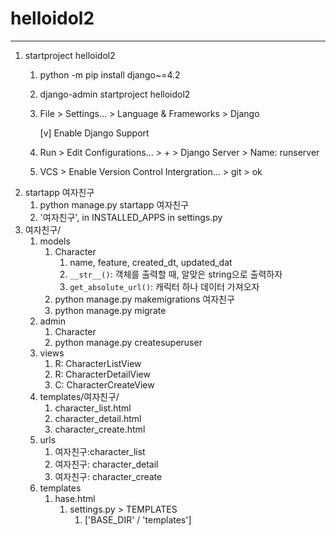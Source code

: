 # helloidol2

---

1. startproject helloidol2
   1. python -m pip install django~=4.2
   2. django-admin startproject helloidol2
   3. File > Settings... > Language & Frameworks > Django
   
        [v] Enable Django Support
   4. Run > Edit Configurations... > + > Django Server > Name: runserver
   5. VCS > Enable Version Control Intergration... > git > ok
2. startapp 여자친구
   1. python manage.py startapp 여자친구
   2. '여자친구', in INSTALLED_APPS in settings.py
3. 여자친구/
   1. models
      1. Character
         1. name, feature, created_dt, updated_dat
         2. `__str__()`: 객체를 출력할 때, 알맞은 string으로 출력하자
         3. `get_absolute_url()`: 캐릭터 하나 데이터 가져오자
      2. python manage.py makemigrations 여자친구
      3. python manage.py migrate
   2. admin
      1. Character
      2. python manage.py createsuperuser
   3. views
      1. R: CharacterListView
      2. R: CharacterDetailView
      3. C: CharacterCreateView
   4. templates/여자친구/
      1. character_list.html
      2. character_detail.html
      3. character_create.html
   5. urls
      1. 여자친구:character_list
      2. 여자친구: character_detail
      3. 여자친구: character_create
   6. templates
      1. hase.html
         1. settings.py > TEMPLATES
            1. ['BASE_DIR' / 'templates']